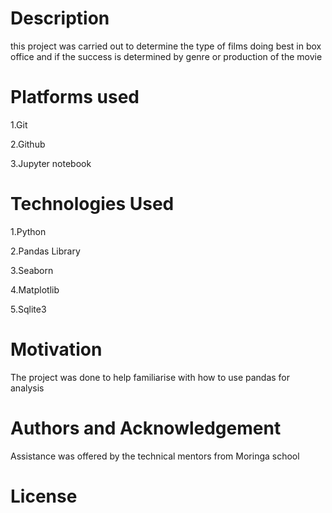 # Description
this project was carried out to determine the type of films doing best in box office and if the success is determined by genre or production of the movie

# Platforms used

1.Git

2.Github

3.Jupyter notebook

# Technologies Used

1.Python

2.Pandas Library

3.Seaborn

4.Matplotlib

5.Sqlite3

# Motivation

The project was done to help familiarise with how to use pandas for analysis

# Authors and Acknowledgement

Assistance was offered by the technical mentors from Moringa school

# License

